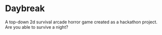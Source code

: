 # Daybreak
A top-down 2d survival arcade horror game created as a hackathon project.
Are you able to survive a night?
